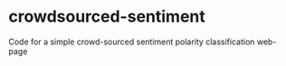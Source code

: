 crowdsourced-sentiment
======================

Code for a simple crowd-sourced sentiment polarity classification web-page

